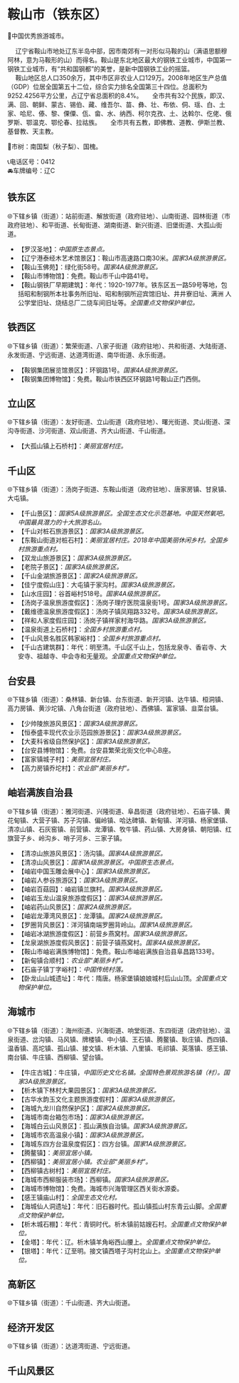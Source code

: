 # 鞍山市（铁东区）  
🏅中国优秀旅游城市。 

　 辽宁省鞍山市地处辽东半岛中部，因市南郊有一对形似马鞍的山（满语思额穆阿林，意为马鞍形的山）而得名。鞍山是东北地区最大的钢铁工业城市，中国第一钢铁工业城市，有“共和国钢都”的美誉，是新中国钢铁工业的摇篮。  
　 鞍山地区总人口350余万，其中市区非农业人口129万。2008年地区生产总值（GDP）位居全国第五十二位，综合实力排名全国第三十四位。总面积为9252.4256平方公里，占辽宁省总面积的8.4%。
　 全市共有32个民族，即汉、满、回、朝鲜、蒙古、锡伯、藏、维吾尔、苗、彝、壮、布依、侗、瑶、白、土家、哈尼、傣、黎、傈僳、佤、畲、水、纳西、柯尔克孜、土、达斡尔、仡佬、俄罗斯、鄂温克、鄂伦春、拉祜族。
　 全市共有五教，即佛教、道教、伊斯兰教、基督教、天主教。
  
🌳市树：南国梨（秋子梨）、国槐。    
  
📞电话区号：0412  
🚘车牌编号：辽C  

## 铁东区  
🌐下辖乡镇（街道）：站前街道、解放街道（政府驻地）、山南街道、园林街道（市政府驻地）、和平街道、长甸街道、湖南街道、新兴街道、旧堡街道、大孤山街道。  
  
* 【罗汉圣地】：*中国原生态景点。*  
* 【辽宁港泰经木艺术馆景区】：鞍山市高速路口南30米。*国家3A级旅游景区。*  
* 【鞍山玉佛苑】：绿化街58号。*国家4A级旅游景区。*  
* 【鞍山市博物馆】：免费。鞍山市千山中路41号。   
* 【鞍山钢铁厂早期建筑】：年代：1920-1977年。铁东区五一路59号等地，包括昭和制钢所本社事务所旧址、昭和制钢所迎宾馆旧址、井井寮旧址、满洲
人公学堂旧址、烧结总厂二烧车间旧址等。*全国重点文物保护单位。*    
  
## 铁西区  
🌐下辖乡镇（街道）：繁荣街道、八家子街道（政府驻地）、共和街道、大陆街道、永发街道、宁远街道、达道湾街道、南华街道、永乐街道。  
    
* 【鞍钢集团展览馆景区】：环钢路1号。*国家4A级旅游景区。*  
* 【鞍钢集团博物馆】：免费。鞍山市铁西区环钢路1号鞍山正门西侧。   

## 立山区  
🌐下辖乡镇（街道）：友好街道、立山街道（政府驻地）、曙光街道、灵山街道、深沟寺街道、沙河街道、双山街道、齐大山街道、千山街道。  
  
* 【大孤山镇上石桥村】：*美丽宜居村庄。*  

## 千山区   
🌐下辖乡镇（街道）：汤岗子街道、东鞍山街道（政府驻地）、唐家房镇、甘泉镇、大屯镇。  
  
* 【千山景区】：*国家5A级旅游景区。全国生态文化示范基地。中国天然氧吧。中国最具潜力的十大旅游名山。*  
* 【千山对桩石旅游景区】：*国家3A级旅游景区。*  
* 【东鞍山街道对桩石村】：*美丽宜居村庄。2018年中国美丽休闲乡村。全国乡村旅游重点村。*  
* 【双龙山旅游景区】：*国家3A级旅游景区。*  
* 【老院子景区】：*国家3A级旅游景区。*  
* 【千山金湖旅游景区】：*国家2A级旅游景区。*  
* 【佳宁度假山庄】：大屯镇于家沟村。*国家3A级旅游景区。*  
* 【山水庄园】：谷首峪村518号。*国家4A级旅游景区。*  
* 【汤岗子温泉旅游度假区】：汤岗子理疗医院温泉街1号。*国家3A级旅游景区。*  
* 【戴维德温泉旅游度假区】：汤岗子镇凤翔路332号。*国家3A级旅游景区。*  
* 【祥和人家度假庄园】：汤岗子镇祥家村海华路。*国家3A级旅游景区。*  
* 【温泉街道上石桥村】：*全国乡村旅游重点村。*  
* 【千山风景名胜区韩家峪村】：*全国乡村旅游重点村。*  
* 【千山古建筑群】：年代：明至清。千山区千山上，包括龙泉寺、香岩寺、大安寺、祖越寺、中会寺和无量观。*全国重点文物保护单位。*    

## 台安县  
🌐下辖乡镇（街道）：桑林镇、新台镇、台东街道、新开河镇、达牛镇、桓洞镇、高力房镇、黄沙坨镇、八角台街道（政府驻地）、西佛镇、富家镇、韭菜台镇。  
  
* 【少帅陵旅游风景区】：*国家3A级旅游景区。*  
* 【恒泰盛丰现代农业示范园旅游景区】：*国家3A级旅游景区。*  
* 【大麦科省级自然保护区】：*国家3A级旅游景区。*  
* 【台安县博物馆】：免费。台安县繁荣北街文化中心B座。   
* 【富家镇城子村】：*美丽宜居村庄。*  
* 【高力房镇乔坨村】：*农业部“美丽乡村”。*  

## 岫岩满族自治县  
🌐下辖乡镇（街道）：雅河街道、兴隆街道、阜昌街道（政府驻地）、石庙子镇、黄花甸镇、大营子镇、苏子沟镇、偏岭镇、哈达碑镇、新甸镇、洋河镇、杨家堡镇、清凉山镇、石灰窑镇、前营镇、龙潭镇、牧牛镇、药山镇、大房身镇、朝阳镇、红旗营子乡、岭沟乡、哨子河乡、三家子镇。  
  
* 【清凉山旅游风景区】：汤沟镇。*国家4A级旅游景区。*  
* 【清凉山风景区】：*国家1A级旅游景区。中国原生态景点。*  
* 【岫岩中国玉雕会展中心】：*国家3A级旅游景区。*  
* 【岫岩人参谷旅游区】：*国家3A级旅游景区。*  
* 【岫岩百菇园】：岫岩镇兰旗村。*国家3A级旅游景区。*  
* 【岫岩玉龙山温泉旅游度假区】：*国家3A级旅游景区。*  
* 【岫岩药山风景区】：*国家2A级旅游景区。*  
* 【岫岩龙潭湾风景区】：龙潭镇。*国家2A级旅游景区。*  
* 【罗圈背风景区】：洋河镇南端罗圈背岭山。*国家1A级旅游景区。*  
* 【岫岩冰湖旅游度假区】：前营乡燕窝村。*国家3A级旅游景区。*  
* 【龙泉湖旅游度假风景区】：前营子镇燕窝村。*国家4A级旅游景区。*  
* 【鞍山市岫岩满族博物馆】：免费。鞍山市岫岩满族自治县阜昌路133号。   
* 【新甸镇合顺村】：*农业部“美丽乡村”。*  
* 【石庙子镇丁字峪村】：*中国传统村落。*  
* 【卧龙山山城遗址】：年代：隋唐。杨家堡镇娘娘城村后山山顶。*全国重点文物保护单位。*    
  
## 海城市  
🌐下辖乡镇（街道）：海州街道、兴海街道、响堂街道、东四街道（政府驻地）、温泉街道、岔沟镇、马风镇、牌楼镇、中小镇、王石镇、腾鳌镇、耿庄镇、西四镇、温香镇、高坨镇、孤山镇、接文镇、析木镇、八里镇、毛祁镇、英落镇、感王镇、南台镇、牛庄镇、西柳镇、望台镇。    
  
* 【牛庄古城】：牛庄镇，*中国历史文化名镇。全国特色景观旅游名镇（村）。国家3A级旅游景区。*  
* 【析木镇下林村大果园景区】：*国家3A级旅游景区。*  
* 【古华水韵玉文化主题旅游度假村】：*国家3A级旅游景区。*  
* 【海城九龙川自然保护区】：*国家2A级旅游景区。*  
* 【海城市南台箱包市场】：*国家3A级旅游景区。*  
* 【海城白云山风景区】：孤山满族自治镇。*国家3A级旅游景区。*  
* 【海城市农高温泉小镇】：*国家3A级旅游景区。*  
* 【海城东四方台温泉度假区】：四方台镇。*国家1A级旅游景区。*  
* 【腾鳌镇】：*美丽宜居小镇。*  
* 【西柳镇】：*美丽宜居小镇。农业部“美丽乡村”。*  
* 【西柳镇古树村】：*美丽宜居村庄。*  
* 【海城市西柳服装市场】：西柳镇。*国家3A级旅游景区。*  
* 【海城市博物馆】：免费。海城市兴海管理区西关街水源委。   
* 【感王镇庙山村】：*全国生态文化村。*  
* 【海城仙人洞遗址】：年代：旧石器时代。孤山镇孤山村东青云山脚。*全国重点文物保护单位。*    
* 【析木城石棚】：年代：青铜时代。析木镇前姑嫂石村。*全国重点文物保护单位。*    
* 【金塔】：年代：辽。析木镇羊角峪西山腰上。*全国重点文物保护单位。*    
* 【银塔】：年代：辽至明。接文镇西塔子沟村北山上。*全国重点文物保护单位。*    

## 高新区  
🌐下辖乡镇（街道）：千山街道、齐大山街道。  

## 经济开发区  
🌐下辖乡镇（街道）：达道湾街道、宁远街道。  

## 千山风景区 
